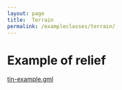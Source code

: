 ```yaml
---
layout: page
title:  Terrain
permalink: /exampleclasses/terrain/
---
```


# Example of relief


[tin-example.gml](tin-example.gml)